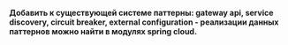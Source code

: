 **Добавить к существующей системе паттерны: gateway api, service discovery, circuit breaker, external configuration - реализации данных паттернов можно найти в модулях spring cloud.**